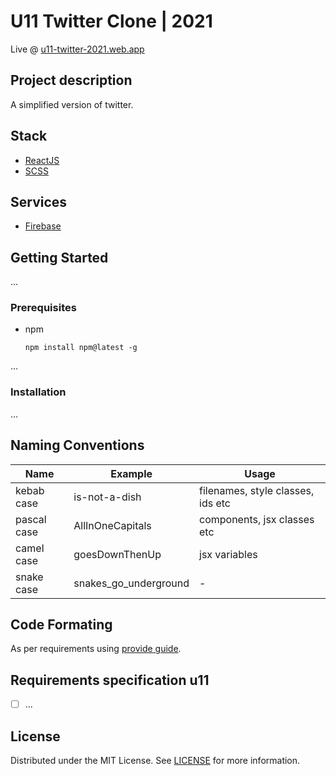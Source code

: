 # U11 Twitter Clone | 2021

Live @ [u11-twitter-2021.web.app](https://u11-twitter-2021.web.app)

## Project description

A simplified version of twitter.

## Stack

-   [ReactJS](https://reactjs.org)
-   [SCSS](https://sass-lang.com/documentation)

## Services

-   [Firebase](https://firebase.google.com)

## Getting Started

...

### Prerequisites

-   npm
    ```
    npm install npm@latest -g
    ```

...

### Installation

...

## Naming Conventions

| Name        | Example               | Usage                             |
| ----------- | --------------------- | --------------------------------- |
| kebab case  | is-not-a-dish         | filenames, style classes, ids etc |
| pascal case | AllInOneCapitals      | components, jsx classes etc       |
| camel case  | goesDownThenUp        | jsx variables                     |
| snake case  | snakes_go_underground | -                                 |

## Code Formating

As per requirements using [provide guide](https://vicvijayakumar.com/blog/eslint-airbnb-style-guide-prettier).

## Requirements specification u11

-   [ ]
    ...

## License

Distributed under the MIT License. See [LICENSE](LICENSE.txt) for more information.
